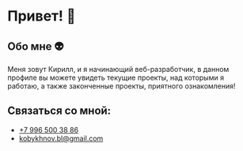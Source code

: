 <h1>Привет! 👋</h1>

<h2>Обо мне 👽</h2>
Меня зовут Кирилл, и я начинающий веб-разработчик, в данном профиле вы можете увидеть текущие проекты, над которыми я работаю, а также законченные проекты, приятного ознакомления!
</br>

<h2>Связаться со мной:</h2>
<ul>
  <li><a href="tel:+79965003886">+7 996 500 38 86</a></li>
  <li><a href="mailto:kobykhnov.bl@gmail.com">kobykhnov.bl@gmail.com</a></li>
 </ul>


<!--
**daifoll/daifoll** is a ✨ _special_ ✨ repository because its `README.md` (this file) appears on your GitHub profile.

Here are some ideas to get you started:

- 🔭 I’m currently working on ...
- 🌱 I’m currently learning ...
- 👯 I’m looking to collaborate on ...
- 🤔 I’m looking for help with ...
- 💬 Ask me about ...
- 📫 How to reach me: ...
- 😄 Pronouns: ...
- ⚡ Fun fact: ...
-->
